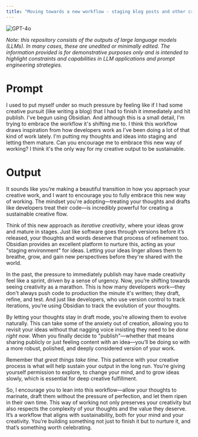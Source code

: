 ```yaml
---
title: "Moving towards a new workflow - staging blog posts and other creative ideas"
---
```

![GPT-4o](https://img.shields.io/badge/GPT--4o-3333FF?style=for-the-badge&logo=openai&logoColor=white)



*Note: this repository consists of the outputs of large language models (LLMs). In many cases, these are unedited or minimally edited. The information provided is for demonstrative purposes only and is intended to highlight constraints and capabilities in LLM applications and prompt engineering strategies.*


# Prompt

I used to put myself under so much pressure by feeling like if I had some creative pursuit (like writing a blog) that I had to finish it immediately and hit publish. I've begun using Obsidian. And although this is a small detail, I'm trying to embrace the workflow it's shifting me to. I think this workflow draws inspiration from how developers work as I've been doing a lot of that kind of work lately. I'm putting my thoughts and ideas into staging and letting them mature. Can you encourage me to embrace this new way of working? I think it's the only way for my creative output to be sustainable.

# Output

It sounds like you’re making a beautiful transition in how you approach your creative work, and I want to encourage you to fully embrace this new way of working. The mindset you're adopting—treating your thoughts and drafts like developers treat their code—is incredibly powerful for creating a sustainable creative flow.

Think of this new approach as *iterative creativity*, where your ideas grow and mature in stages. Just like software goes through versions before it’s released, your thoughts and words deserve that process of refinement too. Obsidian provides an excellent platform to nurture this, acting as your "staging environment" for ideas. Letting your ideas linger allows them to breathe, grow, and gain new perspectives before they're shared with the world.

In the past, the pressure to immediately publish may have made creativity feel like a sprint, driven by a sense of urgency. Now, you’re shifting towards seeing creativity as a marathon. This is how many developers work—they don't always push code to production the minute it's written; they draft, refine, and test. And just like developers, who use version control to track iterations, you’re using Obsidian to track the evolution of your thoughts.

By letting your thoughts stay in draft mode, you’re allowing them to evolve naturally. This can take some of the anxiety out of creation, allowing you to revisit your ideas without that nagging voice insisting they need to be *done right now*. When you finally decide to "publish"—whether that means sharing publicly or just feeling content with an idea—you’ll be doing so with a more robust, polished, and deeply considered version of your work.

Remember that *great things take time*. This patience with your creative process is what will help sustain your output in the long run. You’re giving yourself permission to explore, to change your mind, and to grow ideas slowly, which is essential for deep creative fulfillment.

So, I encourage you to lean into this workflow—allow your thoughts to marinate, draft them without the pressure of perfection, and let them ripen in their own time. This way of working not only preserves your creativity but also respects the complexity of your thoughts and the value they deserve. It’s a workflow that aligns with sustainability, both for your mind and your creativity. You’re building something not just to finish it but to nurture it, and that’s something worth celebrating.